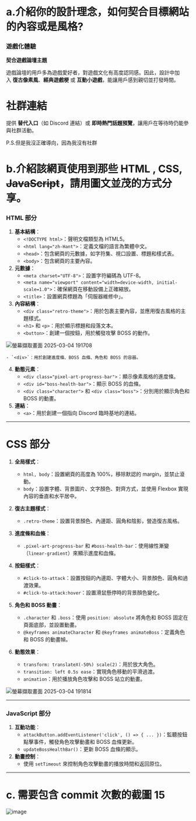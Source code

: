 # a.介紹你的設計理念，如何契合目標網站的內容或是風格?

### **遊戲化體驗**

**契合遊戲論壇主題**

遊戲論壇的用戶多為遊戲愛好者，對遊戲文化有高度認同感。因此，設計中加入 **復古像素風**、**經典遊戲梗** 或 **互動小遊戲**，能讓用戶感到親切並打發時間。

# **社群連結**

提供 **替代入口**（如 Discord 連結）或 **即時熱門話題預覽**，讓用戶在等待時仍能參與社群活動。

P.S.但是我沒正確導向，因為我沒有社群

# b.介紹該網頁使用到那些 HTML , CSS, ~~JavaScript~~，請用圖文並茂的方式分享。

### **HTML 部分**

1. **基本結構**：
    - `<!DOCTYPE html>`：聲明文檔類型為 HTML5。
    - `<html lang="zh-Hant">`：定義文檔的語言為繁體中文。
    - `<head>`：包含網頁的元數據，如字符集、視口設置、標題和樣式表。
    - `<body>`：包含網頁的主要內容。
2. **元數據**：
    - `<meta charset="UTF-8">`：設置字符編碼為 UTF-8。
    - `<meta name="viewport" content="width=device-width, initial-scale=1.0">`：確保網頁在移動設備上正確縮放。
    - `<title>`：設置網頁標題為「伺服器維修中」。
3. **內容結構**：
    - `<div class="retro-theme">`：用於包裹主要內容，並應用復古風格的主題樣式。
    - `<h1>` 和 `<p>`：用於顯示標題和段落文本。
    - `<button>`：創建一個按鈕，用於觸發攻擊 BOSS 的動作。
    
![螢幕擷取畫面 2025-03-04 191708](https://github.com/user-attachments/assets/27889f5a-3902-4019-b3a0-8ac41c07620d)

    
    - `<div>`：用於創建進度條、BOSS 血條、角色和 BOSS 的容器。
4. **動態元素**：
    - `<div class="pixel-art-progress-bar">`：顯示像素風格的進度條。
    - `<div id="boss-health-bar">`：顯示 BOSS 的血條。
    - `<div class="character">` 和 `<div class="boss">`：分別用於顯示角色和 BOSS 的動畫。
5. **連結**：
    - `<a>`：用於創建一個指向 Discord 臨時基地的連結。

---

# **CSS 部分**

1. **全局樣式**：
    - `html, body`：設置網頁的高度為 100%，移除默認的 margin，並禁止滾動。
    - `body`：設置字體、背景圖片、文字顏色、對齊方式，並使用 Flexbox 實現內容的垂直和水平居中。

1. **復古主題樣式**：
    - `.retro-theme`：設置背景顏色、內邊距、圓角和陰影，營造復古風格。
2. **進度條和血條**：
    - `.pixel-art-progress-bar` 和 `#boss-health-bar`：使用線性漸變（`linear-gradient`）來顯示進度和血條。
3. **按鈕樣式**：
    - `#click-to-attack`：設置按鈕的內邊距、字體大小、背景顏色、圓角和過渡效果。
    - `#click-to-attack:hover`：設置滑鼠懸停時的背景顏色變化。
4. **角色和 BOSS 動畫**：
    - `.character` 和 `.boss`：使用 `position: absolute` 將角色和 BOSS 固定在頁面底部，並設置動畫。
    - `@keyframes animateCharacter` 和 `@keyframes animateBoss`：定義角色和 BOSS 的動畫幀。
5. **動態效果**：
    - `transform: translateX(-50%) scale(2)`：用於放大角色。
    - `transition: left 0.5s ease`：實現角色移動的平滑過渡。
    - `animation`：用於播放角色攻擊和 BOSS 站立的動畫。
    
 ![螢幕擷取畫面 2025-03-04 191814](https://github.com/user-attachments/assets/f40142a3-5d88-4daa-a6d7-3735fb5b90e0)

    

---

### **JavaScript 部分**

1. **互動功能**：
    - `attackButton.addEventListener('click', () => { ... })`：監聽按鈕點擊事件，觸發角色攻擊動畫和 BOSS 血條更新。
    - `updateBossHealthBar()`：更新 BOSS 血條的顯示。
2. **動畫控制**：
    - 使用 `setTimeout` 來控制角色攻擊動畫的播放時間和返回原位。

---

# c. 需要包含 commit 次數的截圖 15
![image](https://github.com/user-attachments/assets/1c2ab565-5e29-42c7-9986-b6521eb9f3b6)
